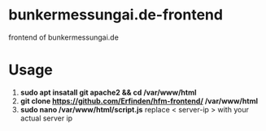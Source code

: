 # bunkermessungai.de-frontend
frontend of bunkermessungai.de

# Usage
1. **sudo apt insatall git apache2 && cd /var/www/html**
2. **git clone https://github.com/Erfinden/hfm-frontend/ /var/www/html**
3. **sudo nano /var/www/html/script.js** replace < server-ip > with your actual server ip


